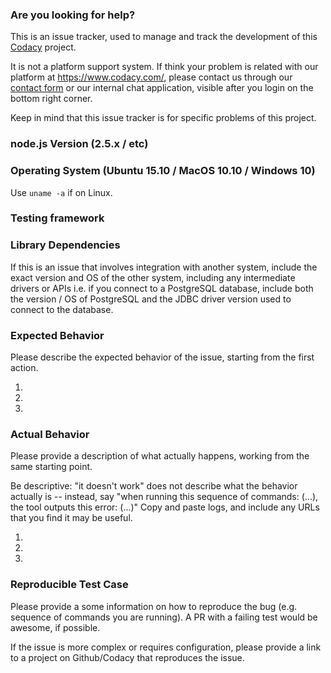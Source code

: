 ### Are you looking for help?

This is an issue tracker, used to manage and track the development of this [Codacy](https://www.codacy.com/) project.

It is not a platform support system. If think your problem is related with our platform at https://www.codacy.com/, please contact us through our [contact form](https://www.codacy.com/contact) or our internal chat application, visible after you login on the bottom right corner.

Keep in mind that this issue tracker is for specific problems of this project.

### node.js Version (2.5.x / etc)



### Operating System (Ubuntu 15.10 / MacOS 10.10 / Windows 10)

Use `uname -a` if on Linux.

### Testing framework


### Library Dependencies

If this is an issue that involves integration with another system, include the exact version and OS of the other system, including any intermediate drivers or APIs i.e. if you connect to a PostgreSQL database, include both the version / OS of PostgreSQL and the JDBC driver version used to connect to the database.

### Expected Behavior

Please describe the expected behavior of the issue, starting from the first action.

1.
2.
3.

### Actual Behavior

Please provide a description of what actually happens, working from the same starting point.

Be descriptive: "it doesn't work" does not describe what the behavior actually is -- instead, say "when running this sequence of commands: (...), the tool outputs this error: (...)"  Copy and paste logs, and include any URLs that you find it may be useful.

1.
2.
3.

### Reproducible Test Case

Please provide a some information on how to reproduce the bug (e.g. sequence of commands you are running). A PR with a failing test would be awesome, if possible.  

If the issue is more complex or requires configuration, please provide a link to a project on Github/Codacy that reproduces the issue.
